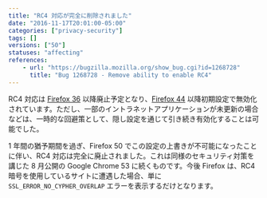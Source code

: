 ```yaml
---
title: "RC4 対応が完全に削除されました"
date: "2016-11-17T20:01:00-05:00"
categories: ["privacy-security"]
tags: []
versions: ["50"]
statuses: "affecting"
references:
    - url: "https://bugzilla.mozilla.org/show_bug.cgi?id=1268728"
      title: "Bug 1268728 - Remove ability to enable RC4"
---
```

RC4 対応は [Firefox 36](https://www.fxsitecompat.com/ja/docs/2014/rc4-support-has-been-deprecated/) 以降廃止予定となり、[Firefox 44](https://www.fxsitecompat.com/ja/docs/2015/rc4-is-now-completely-disabled-by-default/) 以降初期設定で無効化されています。ただし、一部のイントラネットアプリケーションが未更新の場合などは、一時的な回避策として、隠し設定を通じて引き続き有効化することは可能でした。

1 年間の猶予期間を過ぎ、Firefox 50 でこの設定の上書きが不可能になったことに伴い、RC4 対応は完全に廃止されました。これは同様のセキュリティ対策を講じた 8 月公開の Google Chrome 53 に続くものです。今後 Firefox は、RC4 暗号を使用しているサイトに遭遇した場合、単に `SSL_ERROR_NO_CYPHER_OVERLAP` エラーを表示するだけとなります。
